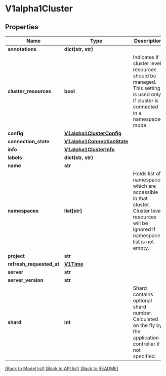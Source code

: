 # V1alpha1Cluster

## Properties
Name | Type | Description | Notes
------------ | ------------- | ------------- | -------------
**annotations** | **dict(str, str)** |  | [optional] 
**cluster_resources** | **bool** | Indicates if cluster level resources should be managed. This setting is used only if cluster is connected in a namespaced mode. | [optional] 
**config** | [**V1alpha1ClusterConfig**](V1alpha1ClusterConfig.md) |  | [optional] 
**connection_state** | [**V1alpha1ConnectionState**](V1alpha1ConnectionState.md) |  | [optional] 
**info** | [**V1alpha1ClusterInfo**](V1alpha1ClusterInfo.md) |  | [optional] 
**labels** | **dict(str, str)** |  | [optional] 
**name** | **str** |  | [optional] 
**namespaces** | **list[str]** | Holds list of namespaces which are accessible in that cluster. Cluster level resources will be ignored if namespace list is not empty. | [optional] 
**project** | **str** |  | [optional] 
**refresh_requested_at** | [**V1Time**](V1Time.md) |  | [optional] 
**server** | **str** |  | [optional] 
**server_version** | **str** |  | [optional] 
**shard** | **int** | Shard contains optional shard number. Calculated on the fly by the application controller if not specified. | [optional] 

[[Back to Model list]](../README.md#documentation-for-models) [[Back to API list]](../README.md#documentation-for-api-endpoints) [[Back to README]](../README.md)

